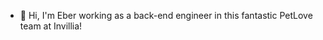 - 👋 Hi, I'm Eber working as a back-end engineer in this fantastic PetLove team at Invillia!

<!---
eberrodrigues/eberrodrigues is a ✨ special ✨ repository because its `README.md` (this file) appears on your GitHub profile.
You can click the Preview link to take a look at your changes.
--->
